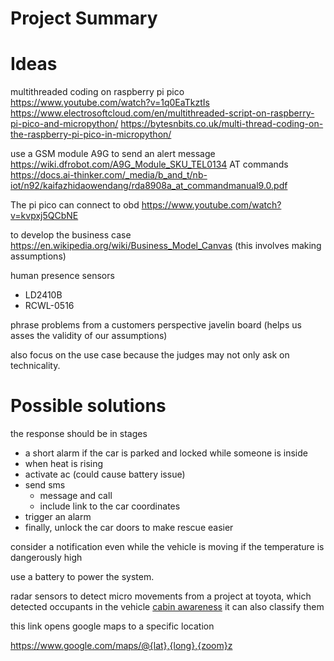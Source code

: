 # Project Summary

# Ideas
multithreaded coding on raspberry pi pico
https://www.youtube.com/watch?v=1q0EaTkztIs
https://www.electrosoftcloud.com/en/multithreaded-script-on-raspberry-pi-pico-and-micropython/
https://bytesnbits.co.uk/multi-thread-coding-on-the-raspberry-pi-pico-in-micropython/

use a GSM module A9G to send an alert message
https://wiki.dfrobot.com/A9G_Module_SKU_TEL0134
AT commands
https://docs.ai-thinker.com/_media/b_and_t/nb-iot/n92/kaifazhidaowendang/rda8908a_at_commandmanual9.0.pdf

The pi pico can connect to obd
https://www.youtube.com/watch?v=kvpxj5QCbNE

to develop the business case
https://en.wikipedia.org/wiki/Business_Model_Canvas
(this involves making assumptions)

human presence sensors
- LD2410B
- RCWL-0516

phrase problems from a customers perspective
javelin board
(helps us asses the validity of our assumptions)

also focus on the use case because the judges may not only ask on technicality.

# Possible solutions
the response should be in stages
- a short alarm if the car is parked and locked while someone is inside
- when heat is rising
- activate ac (could cause battery issue)
- send sms
  - message and call
  - include link to the car coordinates
- trigger an alarm
- finally, unlock the car doors to make rescue easier

consider a notification even while the vehicle is moving if the temperature is dangerously high

use a battery to power the system.

radar sensors to detect micro movements
from a project at toyota, which detected occupants in the vehicle
[cabin awareness](https://pressroom.toyota.com/toyota-connected-cabin-awareness-concept-uses-new-tech-to-detect-occupants/)
it can also classify them

this link opens google maps to a specific location

https://www.google.com/maps/@{lat},{long},{zoom}z

